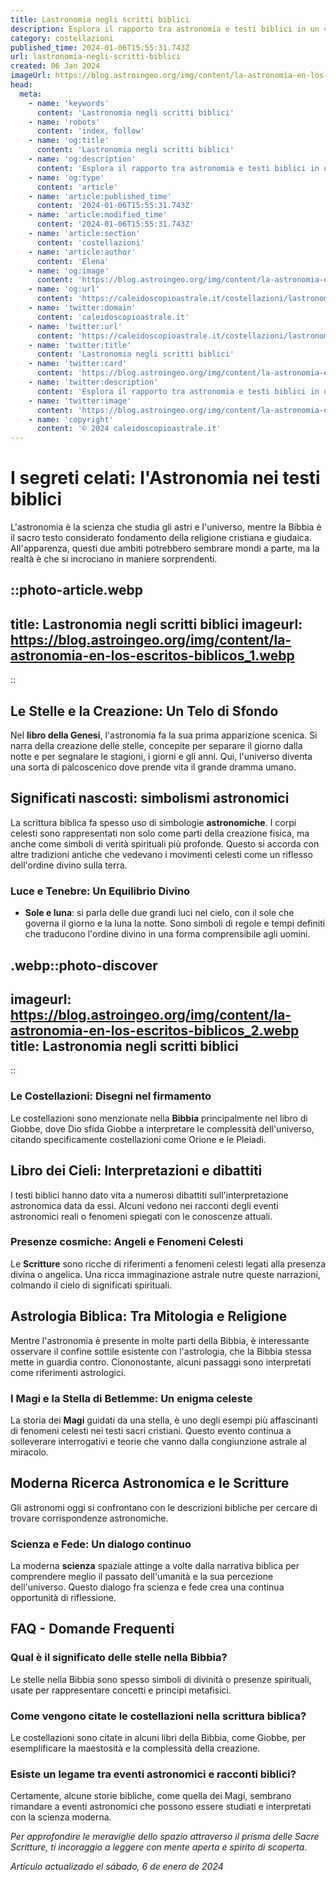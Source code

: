 ```yaml
---
title: Lastronomia negli scritti biblici
description: Esplora il rapporto tra astronomia e testi biblici in un viaggio intrigante fra scienza e fede. Scopri i segreti celesti nelle Sacre Scritture.
category: costellazioni
published_time: 2024-01-06T15:55:31.743Z
url: lastronomia-negli-scritti-biblici
created: 06 Jan 2024
imageUrl: https://blog.astroingeo.org/img/content/la-astronomia-en-los-escritos-biblicos_1.webp
head:
  meta:
    - name: 'keywords'
      content: 'Lastronomia negli scritti biblici'
    - name: 'robots'
      content: 'index, follow'
    - name: 'og:title'
      content: 'Lastronomia negli scritti biblici'
    - name: 'og:description'
      content: 'Esplora il rapporto tra astronomia e testi biblici in un viaggio intrigante fra scienza e fede. Scopri i segreti celesti nelle Sacre Scritture.'
    - name: 'og:type'
      content: 'article'
    - name: 'article:published_time'
      content: '2024-01-06T15:55:31.743Z'
    - name: 'article:modified_time'
      content: '2024-01-06T15:55:31.743Z'
    - name: 'article:section'
      content: 'costellazioni'
    - name: 'article:author'
      content: 'Elena'
    - name: 'og:image'
      content: 'https://blog.astroingeo.org/img/content/la-astronomia-en-los-escritos-biblicos_1.webp'
    - name: 'og:url'
      content: 'https://caleidoscopioastrale.it/costellazioni/lastronomia-negli-scritti-biblici'
    - name: 'twitter:domain'
      content: 'caleidoscopioastrale.it'
    - name: 'twitter:url'
      content: 'https://caleidoscopioastrale.it/costellazioni/lastronomia-negli-scritti-biblici'
    - name: 'twitter:title'
      content: 'Lastronomia negli scritti biblici'
    - name: 'twitter:card'
      content: 'https://blog.astroingeo.org/img/content/la-astronomia-en-los-escritos-biblicos_1.webp'
    - name: 'twitter:description'
      content: 'Esplora il rapporto tra astronomia e testi biblici in un viaggio intrigante fra scienza e fede. Scopri i segreti celesti nelle Sacre Scritture.'
    - name: 'twitter:image'
      content: 'https://blog.astroingeo.org/img/content/la-astronomia-en-los-escritos-biblicos_1.webp'
    - name: 'copyright'
      content: '© 2024 caleidoscopioastrale.it'
---
```

# I segreti celati: l'Astronomia nei testi biblici

L'astronomia è la scienza che studia gli astri e l'universo, mentre la Bibbia è il sacro testo considerato fondamento della religione cristiana e giudaica. All'apparenza, questi due ambiti potrebbero sembrare mondi a parte, ma la realtà è che si incrociano in maniere sorprendenti.

::photo-article.webp
---
title: Lastronomia negli scritti biblici
imageurl: https://blog.astroingeo.org/img/content/la-astronomia-en-los-escritos-biblicos_1.webp
---
::

## Le Stelle e la Creazione: Un Telo di Sfondo

Nel **libro della Genesi**, l'astronomia fa la sua prima apparizione scenica. Si narra della creazione delle stelle, concepite per separare il giorno dalla notte e per segnalare le stagioni, i giorni e gli anni. Qui, l'universo diventa una sorta di palcoscenico dove prende vita il grande dramma umano.

## Significati nascosti: simbolismi astronomici

La scrittura biblica fa spesso uso di simbologie **astronomiche**. I corpi celesti sono rappresentati non solo come parti della creazione fisica, ma anche come simboli di verità spirituali più profonde. Questo si accorda con altre tradizioni antiche che vedevano i movimenti celesti come un riflesso dell'ordine divino sulla terra.

### Luce e Tenebre: Un Equilibrio Divino

- **Sole e luna**: si parla delle due grandi luci nel cielo, con il sole che governa il giorno e la luna la notte. Sono simboli di regole e tempi definiti che traducono l'ordine divino in una forma comprensibile agli uomini.

.webp::photo-discover
---
imageurl: https://blog.astroingeo.org/img/content/la-astronomia-en-los-escritos-biblicos_2.webp
title: Lastronomia negli scritti biblici
---
::

### Le Costellazioni: Disegni nel firmamento

Le costellazioni sono menzionate nella **Bibbia** principalmente nel libro di Giobbe, dove Dio sfida Giobbe a interpretare le complessità dell'universo, citando specificamente costellazioni come Orione e le Pleiadi.

## Libro dei Cieli: Interpretazioni e dibattiti

I testi biblici hanno dato vita a numerosi dibattiti sull'interpretazione astronomica data da essi. Alcuni vedono nei racconti degli eventi astronomici reali o fenomeni spiegati con le conoscenze attuali.

### Presenze cosmiche: Angeli e Fenomeni Celesti

Le **Scritture** sono ricche di riferimenti a fenomeni celesti legati alla presenza divina o angelica. Una ricca immaginazione astrale nutre queste narrazioni, colmando il cielo di significati spirituali.

## Astrologia Biblica: Tra Mitologia e Religione

Mentre l'astronomia è presente in molte parti della Bibbia, è interessante osservare il confine sottile esistente con l'astrologia, che la Bibbia stessa mette in guardia contro. Ciononostante, alcuni passaggi sono interpretati come riferimenti astrologici.

### I Magi e la Stella di Betlemme: Un enigma celeste

La storia dei **Magi** guidati da una stella, è uno degli esempi più affascinanti di fenomeni celesti nei testi sacri cristiani. Questo evento continua a solleverare interrogativi e teorie che vanno dalla congiunzione astrale al miracolo.

## Moderna Ricerca Astronomica e le Scritture

Gli astronomi oggi si confrontano con le descrizioni bibliche per cercare di trovare corrispondenze astronomiche.

### Scienza e Fede: Un dialogo continuo

La moderna **scienza** spaziale attinge a volte dalla narrativa biblica per comprendere meglio il passato dell'umanità e la sua percezione dell'universo. Questo dialogo fra scienza e fede crea una continua opportunità di riflessione.

## FAQ - Domande Frequenti

### Qual è il significato delle stelle nella Bibbia?
Le stelle nella Bibbia sono spesso simboli di divinità o presenze spirituali, usate per rappresentare concetti e principi metafisici.

### Come vengono citate le costellazioni nella scrittura biblica?
Le costellazioni sono citate in alcuni libri della Bibbia, come Giobbe, per esemplificare la maestosità e la complessità della creazione.

### Esiste un legame tra eventi astronomici e racconti biblici?
Certamente, alcune storie bibliche, come quella dei Magi, sembrano rimandare a eventi astronomici che possono essere studiati e interpretati con la scienza moderna.

*Per approfondire le meraviglie dello spazio attraverso il prisma delle Sacre Scritture, ti incoraggio a leggere con mente aperta e spirito di scoperta*.

_Artículo actualizado el sábado, 6 de enero de 2024_